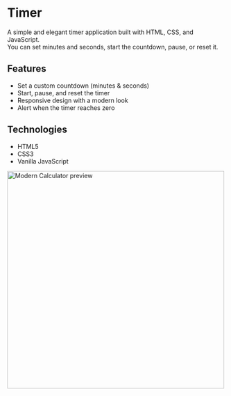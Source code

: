 # Timer

A simple and elegant timer application built with HTML, CSS, and JavaScript.  
You can set minutes and seconds, start the countdown, pause, or reset it.  

## Features
- Set a custom countdown (minutes & seconds)
- Start, pause, and reset the timer
- Responsive design with a modern look
- Alert when the timer reaches zero

## Technologies
- HTML5
- CSS3
- Vanilla JavaScript

<img src="Calculator/pictures/Calculator.png" alt="Modern Calculator preview" width="500">
